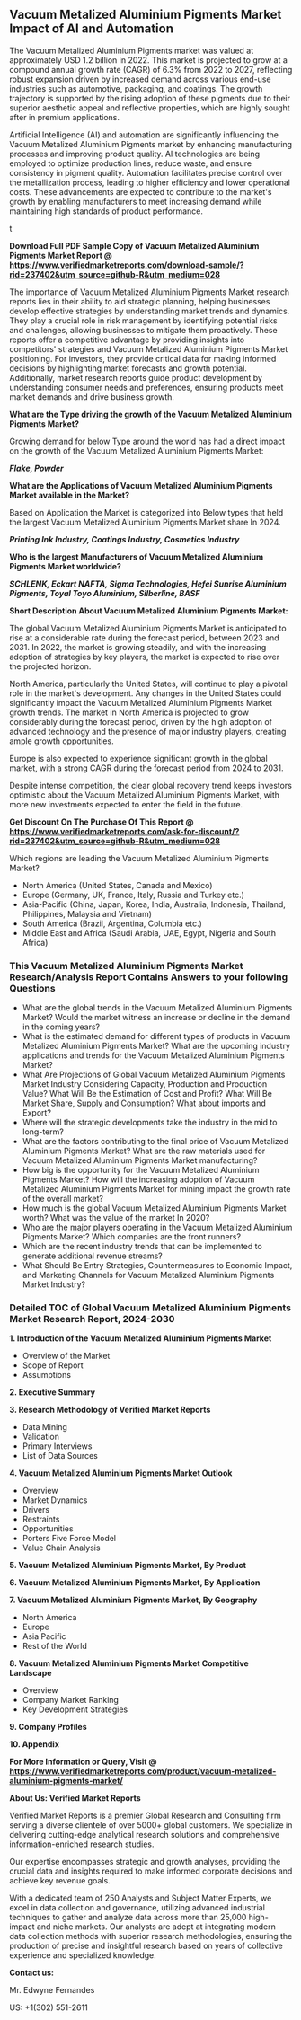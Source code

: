 <h2>Vacuum Metalized Aluminium Pigments Market Impact of AI and Automation</h2><p>The Vacuum Metalized Aluminium Pigments market was valued at approximately USD 1.2 billion in 2022. This market is projected to grow at a compound annual growth rate (CAGR) of 6.3% from 2022 to 2027, reflecting robust expansion driven by increased demand across various end-use industries such as automotive, packaging, and coatings. The growth trajectory is supported by the rising adoption of these pigments due to their superior aesthetic appeal and reflective properties, which are highly sought after in premium applications.</p><p>Artificial Intelligence (AI) and automation are significantly influencing the Vacuum Metalized Aluminium Pigments market by enhancing manufacturing processes and improving product quality. AI technologies are being employed to optimize production lines, reduce waste, and ensure consistency in pigment quality. Automation facilitates precise control over the metallization process, leading to higher efficiency and lower operational costs. These advancements are expected to contribute to the market's growth by enabling manufacturers to meet increasing demand while maintaining high standards of product performance.</p>t</p><p id="" class=""><strong>Download Full PDF Sample Copy of Vacuum Metalized Aluminium Pigments Market Report @ <a href="https://www.verifiedmarketreports.com/download-sample/?rid=237402&utm_source=github-R&utm_medium=028" target="_blank">https://www.verifiedmarketreports.com/download-sample/?rid=237402&utm_source=github-R&utm_medium=028</a></strong></p><p>The importance of&nbsp;Vacuum Metalized Aluminium Pigments Market research reports lies in their ability to aid strategic planning, helping businesses develop effective strategies by understanding market trends and dynamics. They play a crucial role in risk management by identifying potential risks and challenges, allowing businesses to mitigate them proactively. These reports offer a competitive advantage by providing insights into competitors' strategies and Vacuum Metalized Aluminium Pigments Market positioning. For investors, they provide critical data for making informed decisions by highlighting market forecasts and growth potential. Additionally, market research reports guide product development by understanding consumer needs and preferences, ensuring products meet market demands and drive business growth.</p><p><strong>What are the&nbsp;Type driving the growth of the Vacuum Metalized Aluminium Pigments Market?</strong></p><p id="" class="">Growing demand for below Type around the world has had a direct impact on the growth of the Vacuum Metalized Aluminium Pigments Market:</p><em><strong>Flake, Powder</strong></em></p><strong>What are the&nbsp;Applications&nbsp;of Vacuum Metalized Aluminium Pigments Market available in the Market?</strong></p><p id="" class="">Based on Application the Market is categorized into Below types that held the largest Vacuum Metalized Aluminium Pigments Market share In 2024.</p><em><strong>Printing Ink Industry, Coatings Industry, Cosmetics Industry</strong></em></p><strong>Who is the largest Manufacturers of Vacuum Metalized Aluminium Pigments Market worldwide?</strong></p><p><em><strong>SCHLENK, Eckart NAFTA, Sigma Technologies, Hefei Sunrise Aluminium Pigments, Toyal Toyo Aluminium, Silberline, BASF</strong></em></p><p id="" class=""><strong>Short Description About Vacuum Metalized Aluminium Pigments Market:</strong></p><p>The global Vacuum Metalized Aluminium Pigments Market is anticipated to rise at a considerable rate during the forecast period, between 2023 and 2031. In 2022, the market is growing steadily, and with the increasing adoption of strategies by key players, the market is expected to rise over the projected horizon.</p><p>North America, particularly the United States, will continue to play a pivotal role in the market's development. Any changes in the United States could significantly impact the Vacuum Metalized Aluminium Pigments Market growth trends. The market in North America is projected to grow considerably during the forecast period, driven by the high adoption of advanced technology and the presence of major industry players, creating ample growth opportunities.</p><p>Europe is also expected to experience significant growth in the global market, with a strong CAGR during the forecast period from 2024 to 2031.</p><p>Despite intense competition, the clear global recovery trend keeps investors optimistic about the Vacuum Metalized Aluminium Pigments Market, with more new investments expected to enter the field in the future.</p><p id="" class=""><strong>Get Discount On The Purchase Of This Report @ <a href="https://www.verifiedmarketreports.com/ask-for-discount/?rid=237402&utm_source=github-R&utm_medium=028" target="_blank">https://www.verifiedmarketreports.com/ask-for-discount/?rid=237402&utm_source=github-R&utm_medium=028</a></strong></p>Which regions are leading the Vacuum Metalized Aluminium Pigments Market?</p><ul><li>North America (United States, Canada and Mexico)</li><li>Europe (Germany, UK, France, Italy, Russia and Turkey etc.)</li><li>Asia-Pacific (China, Japan, Korea, India, Australia, Indonesia, Thailand, Philippines, Malaysia and Vietnam)</li><li>South America (Brazil, Argentina, Columbia etc.)</li><li>Middle East and Africa (Saudi Arabia, UAE, Egypt, Nigeria and South Africa)</li></ul><h3 id="" class="">This Vacuum Metalized Aluminium Pigments Market Research/Analysis Report Contains Answers to your following Questions</h3><ul><li>What are the global trends in the Vacuum Metalized Aluminium Pigments Market? Would the market witness an increase or decline in the demand in the coming years?</li><li>What is the estimated demand for different types of products in Vacuum Metalized Aluminium Pigments Market? What are the upcoming industry applications and trends for the Vacuum Metalized Aluminium Pigments Market?</li><li>What Are Projections of Global Vacuum Metalized Aluminium Pigments Market Industry Considering Capacity, Production and Production Value? What Will Be the Estimation of Cost and Profit? What Will Be Market Share, Supply and Consumption? What about imports and Export?</li><li>Where will the strategic developments take the industry in the mid to long-term?</li><li>What are the factors contributing to the final price of Vacuum Metalized Aluminium Pigments Market? What are the raw materials used for Vacuum Metalized Aluminium Pigments Market manufacturing?</li><li>How big is the opportunity for the Vacuum Metalized Aluminium Pigments Market? How will the increasing adoption of Vacuum Metalized Aluminium Pigments Market for mining impact the growth rate of the overall market?</li><li>How much is the global Vacuum Metalized Aluminium Pigments Market worth? What was the value of the market In 2020?</li><li>Who are the major players operating in the Vacuum Metalized Aluminium Pigments Market? Which companies are the front runners?</li><li>Which are the recent industry trends that can be implemented to generate additional revenue streams?</li><li>What Should Be Entry Strategies, Countermeasures to Economic Impact, and Marketing Channels for Vacuum Metalized Aluminium Pigments Market Industry?</li></ul><h3 id="" class="">Detailed TOC of Global Vacuum Metalized Aluminium Pigments Market Research Report, 2024-2030</h3><p id="" class=""><strong>1. Introduction of the Vacuum Metalized Aluminium Pigments Market</strong></p><ul><li>Overview of the Market</li><li>Scope of Report</li><li>Assumptions</li></ul><p id="" class=""><strong>2. Executive Summary</strong></p><p id="" class=""><strong>3. Research Methodology of Verified Market Reports</strong></p><ul><li>Data Mining</li><li>Validation</li><li>Primary Interviews</li><li>List of Data Sources</li></ul><p id="" class=""><strong>4. Vacuum Metalized Aluminium Pigments Market Outlook</strong></p><ul><li>Overview</li><li>Market Dynamics</li><li>Drivers</li><li>Restraints</li><li>Opportunities</li><li>Porters Five Force Model</li><li>Value Chain Analysis</li></ul><p id="" class=""><strong>5. Vacuum Metalized Aluminium Pigments Market, By Product</strong></p><p id="" class=""><strong>6. Vacuum Metalized Aluminium Pigments Market, By Application</strong></p><p id="" class=""><strong>7. Vacuum Metalized Aluminium Pigments Market, By Geography</strong></p><ul><li>North America</li><li>Europe</li><li>Asia Pacific</li><li>Rest of the World</li></ul><p id="" class=""><strong>8. Vacuum Metalized Aluminium Pigments Market Competitive Landscape</strong></p><ul><li>Overview</li><li>Company Market Ranking</li><li>Key Development Strategies</li></ul><p id="" class=""><strong>9. Company Profiles</strong></p><p id="" class=""><strong>10. Appendix</strong></p><p id="" class=""><strong>For More Information or Query, Visit @ <a href="https://www.verifiedmarketreports.com/product/vacuum-metalized-aluminium-pigments-market/" target="_blank">https://www.verifiedmarketreports.com/product/vacuum-metalized-aluminium-pigments-market/</a></strong></p><p id="" class=""><strong>About Us: Verified Market Reports</strong></p><p id="" class="">Verified Market Reports is a premier Global Research and Consulting firm serving a diverse clientele of over 5000+ global customers. We specialize in delivering cutting-edge analytical research solutions and comprehensive information-enriched research studies.</p><p id="" class="">Our expertise encompasses strategic and growth analyses, providing the crucial data and insights required to make informed corporate decisions and achieve key revenue goals.</p><p id="" class="">With a dedicated team of 250 Analysts and Subject Matter Experts, we excel in data collection and governance, utilizing advanced industrial techniques to gather and analyze data across more than 25,000 high-impact and niche markets. Our analysts are adept at integrating modern data collection methods with superior research methodologies, ensuring the production of precise and insightful research based on years of collective experience and specialized knowledge.</p><p id="" class=""><strong>Contact us:</strong></p><p id="" class="">Mr. Edwyne Fernandes</p><p id="" class="">US: +1(302) 551-2611</p>